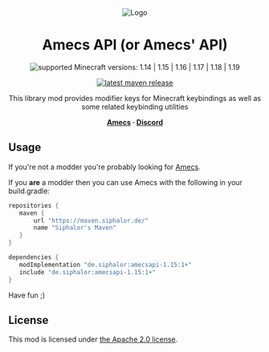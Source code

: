 <div align="center">
<img alt="Logo" src="src/main/resources/assets/amecsapi/icon.png" />

# Amecs API (or Amecs' API)

![supported Minecraft versions: 1.14 | 1.15 | 1.16 | 1.17 | 1.18 | 1.19](https://img.shields.io/badge/support%20for%20MC-1.14%20%7C%201.15%20%7C%201.16%20%7C%201.17%20%7C%201.18%20%7C%201.19-%2356AD56?style=for-the-badge)

[![latest maven release](https://img.shields.io/maven-metadata/v?color=0f9fbc&metadataUrl=https%3A%2F%2Fmaven.siphalor.de%2Fde%2Fsiphalor%2Famecsapi-1.15%2Fmaven-metadata.xml&style=flat-square)](https://maven.siphalor.de/de/siphalor/amecsapi-1.15/)

This library mod provides modifier keys for Minecraft keybindings as well as some related keybinding utilities

**&nbsp;
[Amecs](https://github.com/Siphalor/amecs) ·
[Discord](https://discord.gg/6gaXmbj)
&nbsp;**

</div>

## Usage
 If you're not a modder you're probably looking for [Amecs](https://github.com/Siphalor/amecs).
 
 If you **are** a modder then you can use Amecs with the following in your build.gradle:
 
 ```groovy
repositories {
    maven {
        url "https://maven.siphalor.de/"
        name "Siphalor's Maven"
    }
}

dependencies {
    modImplementation "de.siphalor:amecsapi-1.15:1+"
    include "de.siphalor:amecsapi-1.15:1+"
}
```

Have fun ;)

## License

This mod is licensed under [the Apache 2.0 license](./LICENSE).
